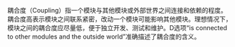 耦合度（Coupling）指一个模块与其他模块或外部世界之间连接和依赖的程度。耦合度高表示模块之间联系紧密，改动一个模块可能影响其他模块。理想情况下，模块之间的耦合度应尽量低，便于独立开发、测试和维护。D选项“is connected to other modules and the outside world”准确描述了耦合度的含义。